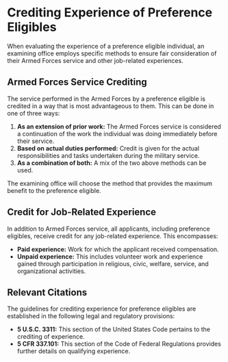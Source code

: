 # Crediting Experience of Preference Eligibles

When evaluating the experience of a preference eligible individual, an examining office employs specific methods to ensure fair consideration of their Armed Forces service and other job-related experiences.

## Armed Forces Service Crediting

The service performed in the Armed Forces by a preference eligible is credited in a way that is most advantageous to them. This can be done in one of three ways:

1.  **As an extension of prior work:** The Armed Forces service is considered a continuation of the work the individual was doing immediately before their service.
2.  **Based on actual duties performed:** Credit is given for the actual responsibilities and tasks undertaken during the military service.
3.  **As a combination of both:** A mix of the two above methods can be used.

The examining office will choose the method that provides the maximum benefit to the preference eligible.

## Credit for Job-Related Experience

In addition to Armed Forces service, all applicants, including preference eligibles, receive credit for any job-related experience. This encompasses:

*   **Paid experience:** Work for which the applicant received compensation.
*   **Unpaid experience:** This includes volunteer work and experience gained through participation in religious, civic, welfare, service, and organizational activities.

## Relevant Citations

The guidelines for crediting experience for preference eligibles are established in the following legal and regulatory provisions:

*   **5 U.S.C. 3311:** This section of the United States Code pertains to the crediting of experience.
*   **5 CFR 337.101:** This section of the Code of Federal Regulations provides further details on qualifying experience.

